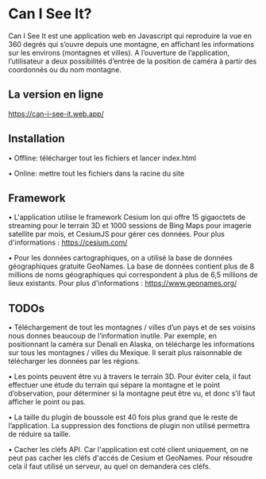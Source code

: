 # Can I See It?

Can I See It est une application web  en Javascript qui  reproduire la vue en 360 degrés qui s’ouvre depuis une montagne,
en affichant les informations sur les environs (montagnes et villes).
A l’ouverture de l’application, l’utilisateur a deux possibilités d’entrée de la position de caméra à
partir des coordonnés ou du nom montagne.


## La version en ligne

https://can-i-see-it.web.app/

## Installation

• Offline: télécharger tout les fichiers et lancer index.html

• Online: mettre tout les fichiers dans la racine du site



## Framework

• L'application utilise le framework Cesium Ion qui offre 15 gigaoctets de streaming pour le terrain 3D et 1000 sessions de Bing Maps pour imagerie satellite par mois, et CesiumJS pour gérer ces données. Pour plus d'informations : https://cesium.com/

• Pour les données cartographiques, on a utilisé la base de données géographiques gratuite GeoNames. La base de données contient plus de 8 millions de noms géographiques qui correspondent à plus de 6,5 millions de lieux existants. Pour plus d'informations :
https://www.geonames.org/



## TODOs

• Téléchargement de tout les montagnes / villes d’un pays et de ses voisins nous donnes beaucoup de l’information inutile. Par exemple, en positionnant la caméra sur Denali en Alaska,
on télécharge les informations sur tous les montagnes / villes du Mexique. Il serait plus raisonnable de télécharger les données par les régions.

• Les points peuvent être vu à travers le terrain 3D. Pour éviter cela, il faut effectuer une étude
du terrain qui sépare la montagne et le point d’observation, pour déterminer si la montagne
peut être vu, et donc s’il faut afficher le point ou pas.

• La taille du plugin de boussole est 40 fois plus grand que le reste de l’application. La suppression des fonctions de plugin non utilisé permettra de réduire sa taille.

• Cacher les cléfs API. Car l'application est coté client uniquement, on ne peut pas cacher les cléfs d'accés de Cesium et GeoNames. Pour résoudre cela il faut utilisé un serveur, au quel on demandera ces cléfs.

